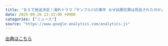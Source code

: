```yaml
---
title: "ＢＳで放送決定！海外ドラマ『サンブル川の事件 なぜ凶悪犯罪は見逃されたのか』 - NHK"
date: 2025-09-26 13:33:00 +0900
categories: ["ニュース"]
source: "https://www.google-analytics.com/analytics.js"
---
```


[出典はこちら](https://www.google-analytics.com/analytics.js)
